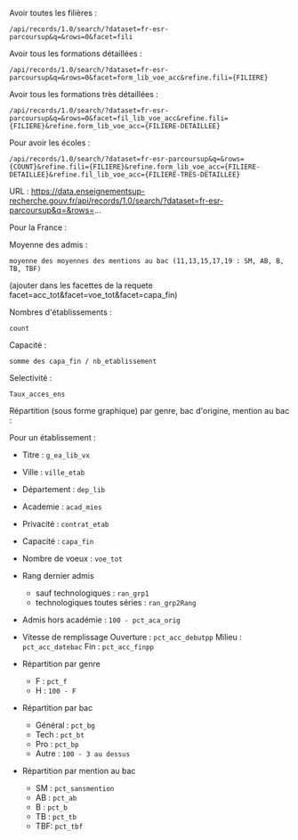 Avoir toutes les filières :
```
/api/records/1.0/search/?dataset=fr-esr-parcoursup&q=&rows=0&facet=fili
```
Avoir tous les formations détaillées :
```
/api/records/1.0/search/?dataset=fr-esr-parcoursup&q=&rows=0&facet=form_lib_voe_acc&refine.fili={FILIERE}
```
Avoir tous les formations très détaillées :
```
/api/records/1.0/search/?dataset=fr-esr-parcoursup&q=&rows=0&facet=fil_lib_voe_acc&refine.fili={FILIERE}&refine.form_lib_voe_acc={FILIERE-DETAILLEE}
```

Pour avoir les écoles :
```
/api/records/1.0/search/?dataset=fr-esr-parcoursup&q=&rows={COUNT}&refine.fili={FILIERE}&refine.form_lib_voe_acc={FILIERE-DETAILLEE}&refine.fil_lib_voe_acc={FILIERE-TRES-DETAILLEE}
```

URL : https://data.enseignementsup-recherche.gouv.fr/api/records/1.0/search/?dataset=fr-esr-parcoursup&q=&rows=...

Pour la France :

Moyenne des admis : 
```
moyenne des moyennes des mentions au bac (11,13,15,17,19 : SM, AB, B, TB, TBF)
``` 
(ajouter dans les facettes de la requete facet=acc_tot&facet=voe_tot&facet=capa_fin)

Nombres d'établissements : 
```
count
```

Capacité : 
```
somme des capa_fin / nb_etablissement
```

Selectivité : 
```
Taux_acces_ens
```

Répartition (sous forme graphique) par genre, bac d'origine, mention au bac :

Pour un établissement :

- Titre : ```g_ea_lib_vx```
- Ville : ```ville_etab```
- Département : ```dep_lib```
- Academie : ```acad_mies```
- Privacité : ```contrat_etab```
- Capacité : ```capa_fin```
- Nombre de voeux : ```voe_tot```
- Rang dernier admis
	* sauf technologiques : ```ran_grp1```
	* technologiques toutes séries : ```ran_grp2Rang ```
- Admis hors académie : ```100 - pct_aca_orig```	

- Vitesse de remplissage
		Ouverture : ```pct_acc_debutpp```
		Milieu : ```pct_acc_datebac```
		Fin : ```pct_acc_finpp```

- Répartition par genre
	* F : ```pct_f```
	* H : ```100 - F ```

- Répartition par bac	
	* Général : ```pct_bg```
	* Tech	: ```pct_bt```
	* Pro	: ```pct_bp```
	* Autre	: ```100 - 3 au dessus```

- Répartition par mention au bac
	* SM : ```pct_sansmention```
	* AB : ```pct_ab```
	* B  : ```pct_b```
	* TB : ```pct_tb```
	* TBF: ```pct_tbf```
	
